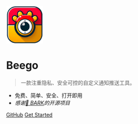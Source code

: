 <img src="_media/logo.png" alt="logo"  height="100">

# Beego <small></small>


> 一款注重隐私、安全可控的自定义通知推送工具。

- 免费、简单、安全、打开即用
- *感谢[🔗 BARK](https://github.com/Finb/Bark)的开源项目*

[GitHub](https://github.com/tsaohe/Beego)
[Get Started](#Beego)

